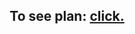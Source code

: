 <h2 align="center">
To see plan: <a href="https://https-whoyan.github.io/gdsc_leetcode_event_solutions/day1"> click.</a>
</h2>